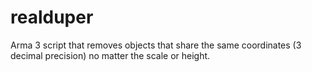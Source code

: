 # realduper
Arma 3 script that removes objects that share the same coordinates (3 decimal precision) no matter the scale or height.
